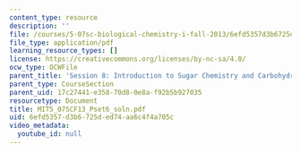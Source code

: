 ```yaml
---
content_type: resource
description: ''
file: /courses/5-07sc-biological-chemistry-i-fall-2013/6efd5357d3b6725ded74aa6c4f4a705c_MIT5_07SCF13_Pset6_soln.pdf
file_type: application/pdf
learning_resource_types: []
license: https://creativecommons.org/licenses/by-nc-sa/4.0/
ocw_type: OCWFile
parent_title: 'Session 8: Introduction to Sugar Chemistry and Carbohydrate Catabolism'
parent_type: CourseSection
parent_uid: 17c27441-e358-70d8-0e8a-f92b5b927035
resourcetype: Document
title: MIT5_07SCF13_Pset6_soln.pdf
uid: 6efd5357-d3b6-725d-ed74-aa6c4f4a705c
video_metadata:
  youtube_id: null
---
```

